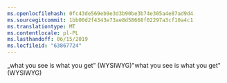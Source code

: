 ```yaml
---
ms.openlocfilehash: 0fc43de569eb9e3d3b90be3b74e305a4e87ad9d4
ms.sourcegitcommit: 1bb00d2f4343e73ae8d58668f02297a3cf10a4c1
ms.translationtype: MT
ms.contentlocale: pl-PL
ms.lasthandoff: 06/15/2019
ms.locfileid: "63867724"
---
```

<span data-ttu-id="01324-101">„what you see is what you get” (WYSIWYG)</span><span class="sxs-lookup"><span data-stu-id="01324-101">"what you see is what you get" (WYSIWYG)</span></span>